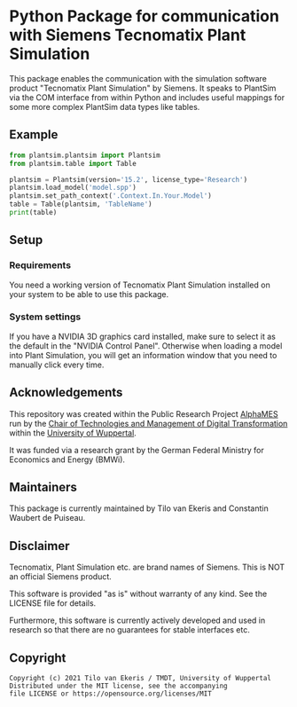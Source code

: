 # Python Package for communication with Siemens Tecnomatix Plant Simulation

This package enables the communication with the simulation software product "Tecnomatix Plant Simulation" by
Siemens. It speaks to PlantSim via the COM interface from within Python and includes useful mappings for
some more complex PlantSim data types like tables.


## Example

```python
from plantsim.plantsim import Plantsim
from plantsim.table import Table

plantsim = Plantsim(version='15.2', license_type='Research')
plantsim.load_model('model.spp')
plantsim.set_path_context('.Context.In.Your.Model')
table = Table(plantsim, 'TableName')
print(table) 
```


## Setup

### Requirements

You need a working version of Tecnomatix Plant Simulation installed on your system to be able to use this package.


### System settings

If you have a NVIDIA 3D graphics card installed, make sure to select it as the default in the "NVIDIA Control Panel".
Otherwise when loading a model into Plant Simulation, you will get an information window that you need to manually
click every time.


## Acknowledgements

This repository was created within the Public Research Project
[AlphaMES](https://www.tmdt.uni-wuppertal.de/de/projekte/alphames.html) run by the
[Chair of Technologies and Management of Digital Transformation](https://www.tmdt.uni-wuppertal.de/de/startseite.html)
within the [University of Wuppertal](https://www.uni-wuppertal.de/).

It was funded via a research grant by the German Federal Ministry for Economics and Energy (BMWi).


## Maintainers

This package is currently maintained by Tilo van Ekeris and Constantin Waubert de Puiseau.


## Disclaimer

Tecnomatix, Plant Simulation etc. are brand names of Siemens. This is NOT an official Siemens product.

This software is provided "as is" without warranty of any kind. See the LICENSE file for details.

Furthermore, this software is currently actively developed and used in research so that there are no guarantees
for stable interfaces etc.


## Copyright

```
Copyright (c) 2021 Tilo van Ekeris / TMDT, University of Wuppertal
Distributed under the MIT license, see the accompanying
file LICENSE or https://opensource.org/licenses/MIT
```
